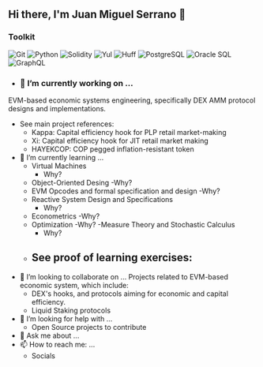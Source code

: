 ## Hi there, I'm Juan Miguel Serrano 👋
<h3>Toolkit</h3>
<p>
  <img alt="Git" src="https://img.shields.io/badge/-Git-F05032?style=flat-square&logo=git&logoColor=white" />
  <img alt="Python" src="https://img.shields.io/badge/-Python-3776AB?style=flat-square&logo=python&logoColor=white" />
  <img alt="Solidity" src="https://img.shields.io/badge/-Solidity-363636?style=flat-square&logo=solidity&logoColor=white" />
  <img alt="Yul" src="https://img.shields.io/badge/-Yul-000000?style=flat-square&logo=ethereum&logoColor=white" />
  <img alt="Huff" src="https://img.shields.io/badge/-Huff-000000?style=flat-square&logo=ethereum&logoColor=white" />
  <img alt="PostgreSQL" src="https://img.shields.io/badge/-PostgreSQL-336791?style=flat-square&logo=postgresql&logoColor=white" />
  <img alt="Oracle SQL" src="https://img.shields.io/badge/-Oracle%20SQL-F80000?style=flat-square&logo=oracle&logoColor=white" />
   <img alt="GraphQL" src="https://img.shields.io/badge/-GraphQL-E10098?style=flat-square&logo=graphql&logoColor=white" />
</p>

- <h3>🔭 I’m currently working on ...</h3>

EVM-based economic systems engineering, specifically DEX AMM protocol designs and implementations.
- See main project references:
   - Kappa: Capital efficiency hook for PLP retail market-making
   - Xi: Capital efficiency hook for JIT retail market making
   - HAYEKCOP: COP pegged inflation-resistant token
- 🌱 I’m currently learning ...
  - Virtual Machines
    - Why?
  - Object-Oriented Desing
    -Why?
  - EVM Opcodes and formal specification and design
    -Why?
  - Reactive System Design and Specifications
    - Why?
  - Econometrics
    -Why?
  - Optimization
    -Why?
  -Measure Theory and Stochastic Calculus
      - Why?
   - See proof of learning exercises:
      -    
- 👯 I’m looking to collaborate on ...
Projects related to EVM-based economic system, which include:
  - DEX's hooks, and protocols aiming for economic and capital efficiency.
  - Liquid Staking protocols
- 🤔 I’m looking for help with ...
  - Open Source projects to contribute
- 💬 Ask me about ...
- 📫 How to reach me: ...
  - Socials

<!--
**JMSBPP/JMSBPP** is a ✨ _special_ ✨ repository because its `README.md` (this file) appears on your GitHub profile.


